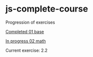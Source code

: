 # js-complete-course

Progression of exercises

[Completed  01 base](https://github.com/ChihyuKah/js-complete-course/tree/master/01-base)

[In progress 02 math](https://github.com/ChihyuKah/js-complete-course/tree/master/02-maths)

Current exercise: 2.2

